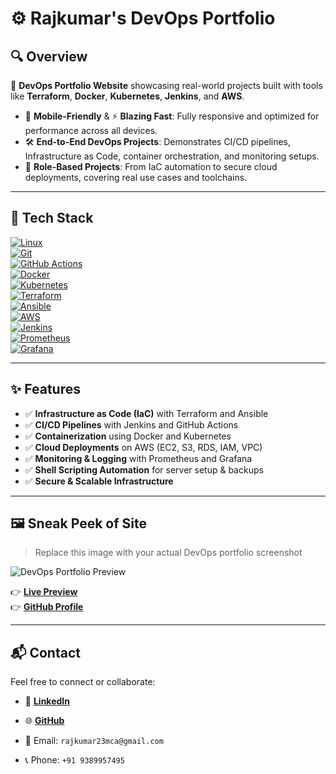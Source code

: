 # ⚙️ **Rajkumar's DevOps Portfolio**

## 🔍 **Overview**
🚀 **DevOps Portfolio Website** showcasing real-world projects built with tools like **Terraform**, **Docker**, **Kubernetes**, **Jenkins**, and **AWS**.

- 📱 **Mobile-Friendly** & ⚡ **Blazing Fast**: Fully responsive and optimized for performance across all devices.
- 🛠️ **End-to-End DevOps Projects**: Demonstrates CI/CD pipelines, Infrastructure as Code, container orchestration, and monitoring setups.
- 🔐 **Role-Based Projects**: From IaC automation to secure cloud deployments, covering real use cases and toolchains.

---

## 🧰 **Tech Stack**  

[![Linux](https://img.shields.io/badge/Linux-FCC624?style=for-the-badge&logo=linux&logoColor=black)](https://github.com/r-jkum-r/)  
[![Git](https://img.shields.io/badge/Git-F05032?style=for-the-badge&logo=git&logoColor=white)](https://github.com/r-jkum-r/)  
[![GitHub Actions](https://img.shields.io/badge/GitHub_Actions-2088FF?style=for-the-badge&logo=github-actions&logoColor=white)](https://github.com/r-jkum-r/)  
[![Docker](https://img.shields.io/badge/Docker-2496ED?style=for-the-badge&logo=docker&logoColor=white)](https://github.com/r-jkum-r/)  
[![Kubernetes](https://img.shields.io/badge/Kubernetes-326CE5?style=for-the-badge&logo=kubernetes&logoColor=white)](https://github.com/r-jkum-r/)  
[![Terraform](https://img.shields.io/badge/Terraform-7B42BC?style=for-the-badge&logo=terraform&logoColor=white)](https://github.com/r-jkum-r/)  
[![Ansible](https://img.shields.io/badge/Ansible-EE0000?style=for-the-badge&logo=ansible&logoColor=white)](https://github.com/r-jkum-r/)  
[![AWS](https://img.shields.io/badge/AWS-232F3E?style=for-the-badge&logo=amazon-aws&logoColor=white)](https://github.com/r-jkum-r/)  
[![Jenkins](https://img.shields.io/badge/Jenkins-D24939?style=for-the-badge&logo=jenkins&logoColor=white)](https://github.com/r-jkum-r/)  
[![Prometheus](https://img.shields.io/badge/Prometheus-E6522C?style=for-the-badge&logo=prometheus&logoColor=white)](https://github.com/r-jkum-r/)  
[![Grafana](https://img.shields.io/badge/Grafana-F46800?style=for-the-badge&logo=grafana&logoColor=white)](https://github.com/r-jkum-r/)  

---

## ✨ **Features**

- ✅ **Infrastructure as Code (IaC)** with Terraform and Ansible  
- ✅ **CI/CD Pipelines** with Jenkins and GitHub Actions  
- ✅ **Containerization** using Docker and Kubernetes  
- ✅ **Cloud Deployments** on AWS (EC2, S3, RDS, IAM, VPC)  
- ✅ **Monitoring & Logging** with Prometheus and Grafana  
- ✅ **Shell Scripting Automation** for server setup & backups  
- ✅ **Secure & Scalable Infrastructure**

---

## 🖼️ **Sneak Peek of Site**  
> Replace this image with your actual DevOps portfolio screenshot

![DevOps Portfolio Preview](https://via.placeholder.com/1200x600.png?text=Rajkumar's+DevOps+Portfolio)

👉 [**Live Preview**](https://r-jkum-r.github.io/)  
👉 [**GitHub Profile**](https://github.com/r-jkum-r)

---

## 📬 **Contact**
Feel free to connect or collaborate:

- 💼 [**LinkedIn**](https://www.linkedin.com/in/rajkumar-thakur-820b60303/)
- 🌐 [**GitHub**](https://github.com/r-jkum-r)
- 📧 Email: `rajkumar23mca@gmail.com`

- 📞 Phone: `+91 9389957495`
